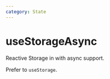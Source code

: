 ```yaml
---
category: State
---
```


# useStorageAsync

Reactive Storage in with async support.

Prefer to `useStorage`.
